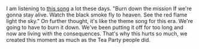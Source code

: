 I am listening to <a href="https://www.youtube.com/watch?v=EdEQkRq_xrw">this song</a> a lot these days. "Burn down the mission If we're gonna stay alive. Watch the black smoke fly to heaven. See the red flame light the sky." On further thought, it's like the theme song for this era. We're going to have to burn it down. We've been putting it off for too long and now are living with the consequences. That's why this hurts so much, we created this moment as much as the Tea Party people did.
